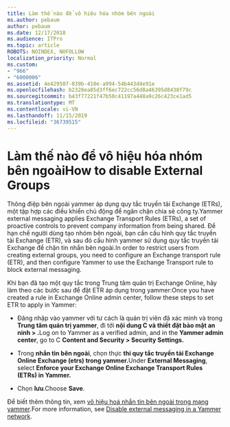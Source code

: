 ```yaml
---
title: Làm thế nào để vô hiệu hóa nhóm bên ngoài
ms.author: pebaum
author: pebaum
ms.date: 12/17/2018
ms.audience: ITPro
ms.topic: article
ROBOTS: NOINDEX, NOFOLLOW
localization_priority: Normal
ms.custom:
- "966"
- "6000006"
ms.assetid: 4e429507-039b-410e-a994-54b443d4e91e
ms.openlocfilehash: b2328ea85d3ff6ec722cc56d8a46395d8438f79c
ms.sourcegitcommit: b43f77221f47b50c41197a448a9c26c423ce1ad5
ms.translationtype: MT
ms.contentlocale: vi-VN
ms.lasthandoff: 11/15/2019
ms.locfileid: "36739515"
---
```

# <a name="how-to-disable-external-groups"></a><span data-ttu-id="76fca-102">Làm thế nào để vô hiệu hóa nhóm bên ngoài</span><span class="sxs-lookup"><span data-stu-id="76fca-102">How to disable External Groups</span></span>

<span data-ttu-id="76fca-103">Thông điệp bên ngoài yammer áp dụng quy tắc truyền tải Exchange (ETRs), một tập hợp các điều khiển chủ động để ngăn chặn chia sẻ công ty.</span><span class="sxs-lookup"><span data-stu-id="76fca-103">Yammer external messaging applies Exchange Transport Rules (ETRs), a set of proactive controls to prevent company information from being shared.</span></span> <span data-ttu-id="76fca-104">Để hạn chế người dùng tạo nhóm bên ngoài, bạn cần cấu hình quy tắc truyền tải Exchange (ETR), và sau đó cấu hình yammer sử dụng quy tắc truyền tải Exchange để chặn tin nhắn bên ngoài.</span><span class="sxs-lookup"><span data-stu-id="76fca-104">In order to restrict users from creating external groups, you need to configure an Exchange transport rule (ETR), and then configure Yammer to use the Exchange Transport rule to block external messaging.</span></span>
  
<span data-ttu-id="76fca-105">Khi bạn đã tạo một quy tắc trong Trung tâm quản trị Exchange Online, hãy làm theo các bước sau để đặt ETR áp dụng trong yammer:</span><span class="sxs-lookup"><span data-stu-id="76fca-105">Once you have created a rule in Exchange Online admin center, follow these steps to set ETR to apply in Yammer:</span></span>
  
- <span data-ttu-id="76fca-106">Đăng nhập vào yammer với tư cách là quản trị viên đã xác minh và trong **Trung tâm quản trị yammer**, đi tới **nội dung C và thiết đặt bảo mật an ninh \> .**</span><span class="sxs-lookup"><span data-stu-id="76fca-106">Log on to Yammer as a verified admin, and in the **Yammer admin center**, go to C **Content and Security \> Security Settings.**</span></span>

- <span data-ttu-id="76fca-107">Trong **nhắn tin bên ngoài**, chọn thực **thi quy tắc truyền tải Exchange Online Exchange (etrs) trong yammer.**</span><span class="sxs-lookup"><span data-stu-id="76fca-107">Under **External Messaging**, select **Enforce your Exchange Online Exchange Transport Rules (ETRs) in Yammer.**</span></span>

- <span data-ttu-id="76fca-108">Chọn **lưu**.</span><span class="sxs-lookup"><span data-stu-id="76fca-108">Choose **Save**.</span></span>

<span data-ttu-id="76fca-109">Để biết thêm thông tin, xem [vô hiệu hoá nhắn tin bên ngoài trong mạng yammer](https://docs.microsoft.com/yammer/work-with-external-users/disable-external-messaging).</span><span class="sxs-lookup"><span data-stu-id="76fca-109">For more information, see [Disable external messaging in a Yammer network](https://docs.microsoft.com/yammer/work-with-external-users/disable-external-messaging).</span></span>
  